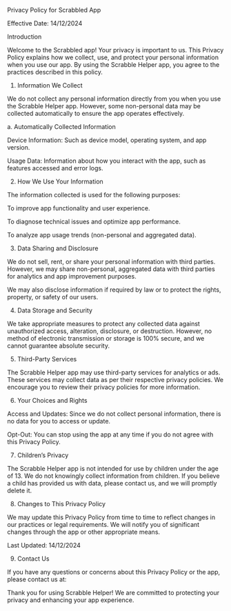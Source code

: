 Privacy Policy for Scrabbled App

Effective Date: 14/12/2024

Introduction

Welcome to the Scrabbled app! Your privacy is important to us. This Privacy Policy explains how we collect, use, and protect your personal information when you use our app. By using the Scrabble Helper app, you agree to the practices described in this policy.

1. Information We Collect

We do not collect any personal information directly from you when you use the Scrabble Helper app. However, some non-personal data may be collected automatically to ensure the app operates effectively.

a. Automatically Collected Information

Device Information: Such as device model, operating system, and app version.

Usage Data: Information about how you interact with the app, such as features accessed and error logs.

2. How We Use Your Information

The information collected is used for the following purposes:

To improve app functionality and user experience.

To diagnose technical issues and optimize app performance.

To analyze app usage trends (non-personal and aggregated data).

3. Data Sharing and Disclosure

We do not sell, rent, or share your personal information with third parties. However, we may share non-personal, aggregated data with third parties for analytics and app improvement purposes.

We may also disclose information if required by law or to protect the rights, property, or safety of our users.

4. Data Storage and Security

We take appropriate measures to protect any collected data against unauthorized access, alteration, disclosure, or destruction. However, no method of electronic transmission or storage is 100% secure, and we cannot guarantee absolute security.

5. Third-Party Services

The Scrabble Helper app may use third-party services for analytics or ads. These services may collect data as per their respective privacy policies. We encourage you to review their privacy policies for more information.

6. Your Choices and Rights

Access and Updates: Since we do not collect personal information, there is no data for you to access or update.

Opt-Out: You can stop using the app at any time if you do not agree with this Privacy Policy.

7. Children’s Privacy

The Scrabble Helper app is not intended for use by children under the age of 13. We do not knowingly collect information from children. If you believe a child has provided us with data, please contact us, and we will promptly delete it.

8. Changes to This Privacy Policy

We may update this Privacy Policy from time to time to reflect changes in our practices or legal requirements. We will notify you of significant changes through the app or other appropriate means.

Last Updated: 14/12/2024

9. Contact Us

If you have any questions or concerns about this Privacy Policy or the app, please contact us at:

Thank you for using Scrabble Helper! We are committed to protecting your privacy and enhancing your app experience.


